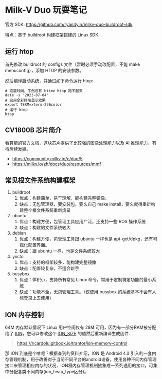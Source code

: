 # Milk-V Duo 玩耍笔记

官方 SDK: https://github.com/ryan4yin/milkv-duo-buildroot-sdk

特点：基于 buildroot 构建框架搭建的 Linux SDK.


## 运行 htop

首先修改 buildroot 的 configs 文件（暂时必须手动改配置，不能 make menuconfig），添加 HTOP 的安装参数。

然后编译启动系统，并通过如下命令运行 htop:

```
# 设置时间，不然没有 btime htop 跑不起来
date -s "2023-07-04"
# 启用全彩终端显示效果
export TERM=xterm-256color
# 运行 htop
htop
```

## CV1800B 芯片简介

看算能的官方文档，这块芯片提供了比较强的图像处理能力以及 AI 推理能力，有待后续发掘。

- https://community.milkv.io/c/duo/5
- https://milkv.io/zh/docs/duo/resources/mmf


## 常见根文件系统构建框架

1. buildroot
   1. 优点：构建简单，易于理解，能构建完整镜像。
   2. 缺点：无包管理器，要安装包，要么自己 make install，要么就得重新构建整个根文件系统重新烧录
2. ubuntu
   1. 优点：构建方便，包管理工具应用广泛，还支持一些 ROS 操作系统
   2. 缺点：构建的文件系统较大
3. debian
   1. 优点：构建方便，包管理工具跟 ubuntu 一样也是 apt-get/dpkg，还有可视化配置界面。
   2. 缺点：跟 ubuntu 一样，也是文件系统较大
4. yocto
   1. 优点：支持的框架较多，能构建完整镜像
   2. 缺点：配置较复杂，不适合新手
5. busybox
   1. 优点：体积小，支持所有常见 Linux 命令，常用于定制特定功能的最小系统
   2. 缺点：功能不全，无包管理工具。（仅使用 busybox 的系统基本不会有人想登录上去使用）



## ION 内存控制

64M 内存默认情况下 Linux 用户空间仅有 28M 可用，因为有一部分RAM被分配绐了 [ION](https://github.com/milkv-duo/duo-buildroot-sdk/blob/develop/build/boards/default/dts/cv180x/cv180x_default_memmap.dtsi#L15)，您可以修改这个 [ION_SIZE](https://github.com/milkv-duo/duo-buildroot-sdk/blob/develop/build/boards/cv180x/cv1800b_milkv_duo_sd/memmap.py#L43) 的值然后重新编译生成固件.

> https://ricardolu.gitbook.io/trantor/ion-memory-control

那 ION 到底是个啥呢？根据查到的资料介绍，ION 是 Android 4.0 引入的一套内存管理机制，用于改善对于当前不同平台的android设备，使用各种不同内存管理接口来管理相应内存的状况，ION将内存管理机制抽象成一系列通用的接口，可集中分配各类不同内存(ion_heap_type区分)。
